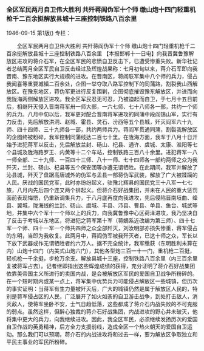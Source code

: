 ### 全区军民两月自卫伟大胜利  共歼蒋阎伪军十个师  缴山炮十四门轻重机枪千二百余挺解放县城十三座控制铁路八百余里

1946-09-15
第1版()
专栏：

　　全区军民两月自卫伟大胜利
    共歼蒋阎伪军十个师
    缴山炮十四门轻重机枪千二百余挺解放县城十三座控制铁路八百余里
    【本报邯郸十一日电】向我晋冀鲁豫解放区进攻的蒋介石军，在全区军民的悲愤自卫反击下，已遭受惨重失败。新华社记者总结两月全区军民自卫反击经过及辉煌战果称：七月初旬以来，蒋介石军即向我晋南、豫东地区实行大规模的进攻。在晋南区，蒋阎联军集中八个师的兵力，侵占我闻喜等重要城镇二百余处，企图一举夺取八路军控制下的同蒲路，割裂我山西解放区。在豫东地区，蒋伪军更进行反复围剿，企图彻底摧毁豫东解放区，并进而向我陇海两侧解放区进攻。我全区军民忍无可忍，乃被迫起而自卫，于七月十五日前后，相继歼灭侵入晋南蒋军卅一师大部，一六七师、七十八师各一部，共约一个师的兵力。八月中旬以后，我军更对配合晋南蒋军进攻的同蒲中段阎锡山军，实行有力反击，先后解放洪洞、赵城、霍县、灵石、汾西等五个县城，歼灭阎军六十九师、四十四师、三十九师各一部，共约两师兵力。蒋阎军贯通同蒲，割裂我解放区的企图终被粉碎，我军控制同蒲线达二百七十里。在陇海方面，我军于八月十日开始予进犯蒋军以反击，先后解放兰封、砀山、杞县、通许、虞城、太康、淮阳等七个县城及陇海路罗王、内黄等十二个车站，控制铁路三百八十余里。进犯蒋军一八一师全部、二十九师、一百四十三师、八十一师、七十四师各一部约两师之众为我歼灭，兰封、砀山、杞县等五个保安团等亦遭无谓牺牲。在此期间，我军并解放了沁县城，歼灭了盘踞高唐城外的伪军与孟县一部蒋伪军武装，解放了广大被蹂躏的人民。厌战的国民党军，此时亦纷纷起义，驻豫北辉县的国民党三十八军一七七旅，八月内先后四个连又两个排起义。但蒋介石好战集团，并未在人民的重大惩罚面前表现悔悟，仍重新调集兵力，于八月底再度向我进攻，先后侵陷晋南垣曲、绛县、翼城，陇海线的兰封、砀山、虞城、丰县、沛县、曹县、单县、鱼台、城武等地，并集中六个军十一个师以上的兵力，向我冀鲁豫中心区荷泽进攻，我乃坚决自了反击于考城以东地区，将进犯之蒋军第十军（蒋嫡系近改编为第三师）、四十七军一个师、四十一军一个师共四师之众全部歼灭，刘汝明部亦损失惨重，蒋军侵占的东明，当即为我收复。此两月中，蒋阎伪军被我歼灭者，已达十师之众，军长以下放下武器或作无谓牺牲者约六万人。据不完全统计，我军缴获（东明胜利未算在内）山炮十四门（内美式山炮六门），其他各型炮三百一十一门，重机枪二百挺，轻机枪一千余挺，步枪万余支。解放县城十三座，控制铁路八百余里（内三百余里复被蒋军占去）。记者继即指出这些辉煌成绩的获得，充分证明了蒋介石好战集团依靠美帝国主义所进行的卖国内战，是会被解放区军民的爱国自卫战争所粉碎的。在一个短时期内或某一点上，蒋军集中优势兵力可能侵占解放区一些城镇，但历次的事实证明：当蒋军有生力量被歼灭后，广大的城镇仍然是属于解放区人民的，特别是蒋军侵占区的人民，广泛展开了如火如荼的自卫游击战争，到处打击敌人，消灭敌人，使蒋军坐卧不安，士气日趋低落，这些都成了蒋介石内战失败的不可克服的弱点。虽然这样，但醉心独裁的蒋介石好战集团，内战进攻的野心并未破灭，他将集中更大的兵力，向我继续进攻。因此，我全区军民，必须继续发扬历次的爱国自卫作战的英勇精神，后方全力支援前线，造成全区一个热火朝天的爱国自卫运动。那么我们可以预期，蒋介石的内战进攻将和过去一样，要为解放区争取独立和平民主事业的军民所粉碎。

